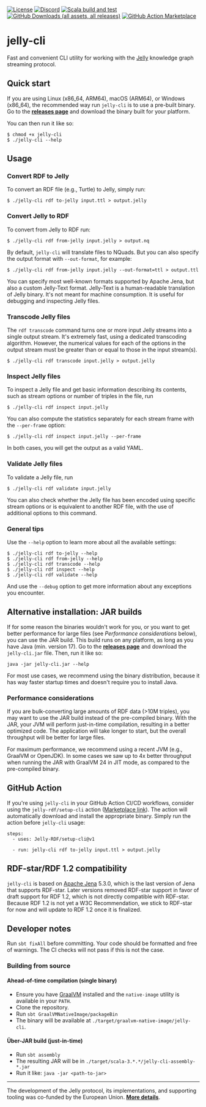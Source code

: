 [![License](https://img.shields.io/badge/License-Apache%202.0-blue.svg)](https://opensource.org/licenses/Apache-2.0) [![Discord](https://img.shields.io/discord/1333391881404420179?label=Discord%20chat)](https://discord.gg/A8sN5XwVa5) [![Scala build and test](https://github.com/Jelly-RDF/cli/actions/workflows/scala.yml/badge.svg)](https://github.com/Jelly-RDF/cli/actions/workflows/scala.yml) [![GitHub Downloads (all assets, all releases)](https://img.shields.io/github/downloads/Jelly-RDF/cli/total)](https://github.com/Jelly-RDF/cli/releases) [![GitHub Action Marketplace](https://img.shields.io/badge/GitHub%20Action-Marketplace-blue)](https://github.com/marketplace/actions/setup-jelly-cli)

# jelly-cli

Fast and convenient CLI utility for working with the [Jelly](https://jelly-rdf.github.io/dev/) knowledge graph streaming protocol.

## Quick start

If you are using Linux (x86_64, ARM64), macOS (ARM64), or Windows (x86_64), the recommended way run `jelly-cli` is to use a pre-built binary. Go to the **[releases page](https://github.com/Jelly-RDF/cli/releases/latest)** and download the binary built for your platform.

You can then run it like so:

```shell
$ chmod +x jelly-cli
$ ./jelly-cli --help
```

## Usage

### Convert RDF to Jelly

To convert an RDF file (e.g., Turtle) to Jelly, simply run:

```shell
$ ./jelly-cli rdf to-jelly input.ttl > output.jelly
```

### Convert Jelly to RDF

To convert from Jelly to RDF run:

```shell
$ ./jelly-cli rdf from-jelly input.jelly > output.nq
```

By default, `jelly-cli` will translate files to NQuads. 
But you can also specify the output format with `--out-format`, for example:

```shell
$ ./jelly-cli rdf from-jelly input.jelly --out-format=ttl > output.ttl
```

You can specify most well-known formats supported by Apache Jena, but also a custom Jelly-Text format. 
Jelly-Text is a human-readable translation of Jelly binary. It's not meant for machine consumption. It is useful for debugging and inspecting Jelly files.

### Transcode Jelly files

The `rdf transcode` command turns one or more input Jelly streams into a single output stream. It's extremely fast, using a dedicated transcoding algorithm. However, the numerical values for each of the options in the output stream must be greater than or equal to those in the input stream(s).

```shell
$ ./jelly-cli rdf transcode input.jelly > output.jelly
```

### Inspect Jelly files

To inspect a Jelly file and get basic information describing its contents, such as stream options or number of triples in the file, run

```shell
$ ./jelly-cli rdf inspect input.jelly
```

You can also compute the statistics separately for each stream frame with the `--per-frame` option:

```shell
$ ./jelly-cli rdf inspect input.jelly --per-frame
```

In both cases, you will get the output as a valid YAML.

### Validate Jelly files

To validate a Jelly file, run

```shell
$ ./jelly-cli rdf validate input.jelly
```

You can also check whether the Jelly file has been encoded using specific stream options or is equivalent to another RDF file, with the use of additional options to this command.

### General tips

Use the `--help` option to learn more about all the available settings:

```shell
$ ./jelly-cli rdf to-jelly --help
$ ./jelly-cli rdf from-jelly --help
$ ./jelly-cli rdf transcode --help
$ ./jelly-cli rdf inspect --help
$ ./jelly-cli rdf validate --help
```

And use the `--debug` option to get more information about any exceptions you encounter.

## Alternative installation: JAR builds

If for some reason the binaries wouldn't work for you, or you want to get better performance for large files (see *Performance considerations* below), you can use the JAR build. This build runs on any platform, as long as you have Java (min. version 17). Go to the **[releases page](https://github.com/Jelly-RDF/cli/releases/latest)** and download the `jelly-cli.jar` file. Then, run it like so:

```shell
java -jar jelly-cli.jar --help
```

For most use cases, we recommend using the binary distribution, because it has way faster startup times and doesn't require you to install Java.

### Performance considerations

If you are bulk-converting large amounts of RDF data (>10M triples), you may want to use the JAR build instead of the pre-compiled binary. With the JAR, your JVM will perform just-in-time compilation, resulting in a better optimized code. The application will take longer to start, but the overall throughput will be better for large files.

For maximum performance, we recommend using a recent JVM (e.g., GraalVM or OpenJDK). In some cases we saw up to 4x better throughput when running the JAR with GraalVM 24 in JIT mode, as compared to the pre-compiled binary.

## GitHub Action

If you're using `jelly-cli` in your GitHub Action CI/CD workflows, consider using the `jelly-rdf/setup-cli` action ([Marketplace link](https://github.com/marketplace/actions/setup-jelly-cli)). The action will automatically download and install the appropriate binary. Simply run the action before `jelly-cli` usage:

```
steps:
  - uses: Jelly-RDF/setup-cli@v1
    
  - run: jelly-cli rdf to-jelly input.ttl > output.jelly
```

## RDF-star/RDF 1.2 compatibility

`jelly-cli` is based on [Apache Jena](https://jena.apache.org/) 5.3.0, which is the last version of Jena that supports RDF-star. Later versions removed RDF-star support in favor of draft support for RDF 1.2, which is not directly compatible with RDF-star. Because RDF 1.2 is not yet a W3C Recommendation, we stick to RDF-star for now and will update to RDF 1.2 once it is finalized.

## Developer notes

Run `sbt fixAll` before committing. Your code should be formatted and free of warnings.
The CI checks will not pass if this is not the case.

### Building from source

#### Ahead-of-time compilation (single binary)

- Ensure you have [GraalVM](https://www.graalvm.org/) installed and the `native-image` utility is available in your `PATH`.
- Clone the repository.
- Run `sbt GraalVMNativeImage/packageBin`
- The binary will be available at `./target/graalvm-native-image/jelly-cli`.

#### Über-JAR build (just-in-time)

- Run `sbt assembly`
- The resulting JAR will be in `./target/scala-3.*.*/jelly-cli-assembly-*.jar`
- Run it like: `java -jar <path-to-jar>`

----

The development of the Jelly protocol, its implementations, and supporting tooling was co-funded by the European Union. **[More details](https://w3id.org/jelly/dev/licensing/projects)**.
